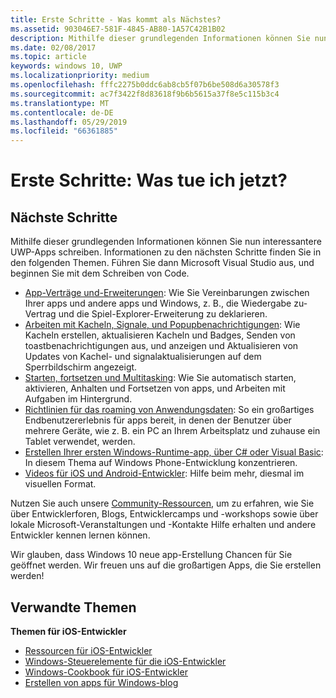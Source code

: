 ```yaml
---
title: Erste Schritte - Was kommt als Nächstes?
ms.assetid: 903046E7-581F-4845-AB80-1A57C42B1B02
description: Mithilfe dieser grundlegenden Informationen können Sie nun interessantere UWP-Apps schreiben.
ms.date: 02/08/2017
ms.topic: article
keywords: windows 10, UWP
ms.localizationpriority: medium
ms.openlocfilehash: fffc2275b0ddc6ab8cb5f07b6be508d6a30578f3
ms.sourcegitcommit: ac7f3422f8d83618f9b6b5615a37f8e5c115b3c4
ms.translationtype: MT
ms.contentlocale: de-DE
ms.lasthandoff: 05/29/2019
ms.locfileid: "66361885"
---
```

# <a name="getting-started-what-next"></a>Erste Schritte: Was tue ich jetzt?


## <a name="next-steps"></a>Nächste Schritte

Mithilfe dieser grundlegenden Informationen können Sie nun interessantere UWP-Apps schreiben. Informationen zu den nächsten Schritte finden Sie in den folgenden Themen. Führen Sie dann Microsoft Visual Studio aus, und beginnen Sie mit dem Schreiben von Code.

-   [App-Verträge und-Erweiterungen](https://docs.microsoft.com/previous-versions/windows/apps/hh464906(v=win.10)): Wie Sie Vereinbarungen zwischen Ihrer apps und andere apps und Windows, z. B., die Wiedergabe zu-Vertrag und die Spiel-Explorer-Erweiterung zu deklarieren.
-   [Arbeiten mit Kacheln, Signale, und Popupbenachrichtigungen](https://docs.microsoft.com/previous-versions/windows/apps/hh868259(v=win.10)): Wie Kacheln erstellen, aktualisieren Kacheln und Badges, Senden von toastbenachrichtigungen aus, und anzeigen und Aktualisieren von Updates von Kachel- und signalaktualisierungen auf dem Sperrbildschirm angezeigt.
-   [Starten, fortsetzen und Multitasking](https://docs.microsoft.com/previous-versions/windows/apps/hh770837(v=win.10)): Wie Sie automatisch starten, aktivieren, Anhalten und Fortsetzen von apps, und Arbeiten mit Aufgaben im Hintergrund.
-   [Richtlinien für das roaming von Anwendungsdaten](https://docs.microsoft.com/windows/uwp/design/app-settings/store-and-retrieve-app-data): So ein großartiges Endbenutzererlebnis für apps bereit, in denen der Benutzer über mehrere Geräte, wie z. B. ein PC an Ihrem Arbeitsplatz und zuhause ein Tablet verwendet, werden.
-   [Erstellen Ihrer ersten Windows-Runtime-app, über C# oder Visual Basic](https://go.microsoft.com/fwlink/p/?LinkID=394138): In diesem Thema auf Windows Phone-Entwicklung konzentrieren.
-   [Videos für iOS und Android-Entwickler](https://docs.microsoft.com/previous-versions/windows/apps/dn393982(v=win.10)): Hilfe beim mehr, diesmal im visuellen Format.

Nutzen Sie auch unsere [Community-Ressourcen](https://developer.microsoft.com/en-us/windows/support), um zu erfahren, wie Sie über Entwicklerforen, Blogs, Entwicklercamps und -workshops sowie über lokale Microsoft-Veranstaltungen und -Kontakte Hilfe erhalten und andere Entwickler kennen lernen können.

Wir glauben, dass Windows 10 neue app-Erstellung Chancen für Sie geöffnet werden. Wir freuen uns auf die großartigen Apps, die Sie erstellen werden!

## <a name="related-topics"></a>Verwandte Themen

**Themen für iOS-Entwickler**
* [Ressourcen für iOS-Entwickler](https://docs.microsoft.com/previous-versions/windows/apps/jj945493(v=win.10))
* [Windows-Steuerelemente für die iOS-Entwickler](https://docs.microsoft.com/previous-versions/windows/apps/dn263255(v=win.10))
* [Windows-Cookbook für iOS-Entwickler](https://docs.microsoft.com/previous-versions/windows/apps/dn263256(v=win.10))
* [Erstellen von apps für Windows-blog](https://blogs.windows.com/buildingapps/2016/01/27/visual-studio-walkthrough-for-ios-developers/)
